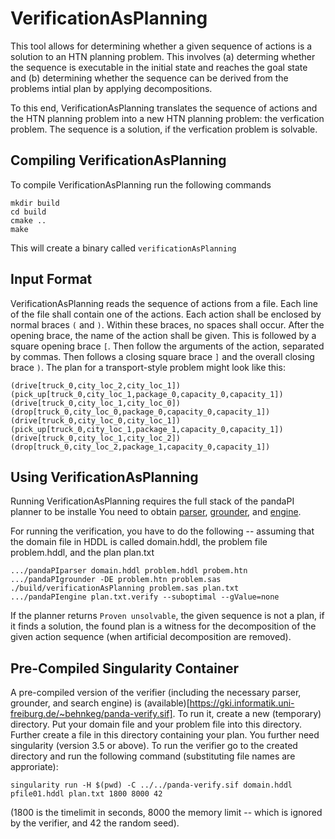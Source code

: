 # VerificationAsPlanning
This tool allows for determining whether a given sequence of actions is a solution to an HTN planning problem.
This involves (a) determing whether the sequence is executable in the initial state and reaches the goal state and (b) determining whether the sequence can be derived from the problems intial plan by applying decompositions.


To this end, VerificationAsPlanning translates the sequence of actions and the HTN planning problem into a new HTN planning problem: the verfication problem.
The sequence is a solution, if the verfication problem is solvable.

## Compiling VerificationAsPlanning
To compile VerificationAsPlanning run the following commands

```
mkdir build
cd build
cmake ..
make
```

This will create a binary called `verificationAsPlanning`

## Input Format
VerificationAsPlanning reads the sequence of actions from a file.
Each line of the file shall contain one of the actions.
Each action shall be enclosed by normal braces `(` and `)`.
Within these braces, no spaces shall occur.
After the opening brace, the name of the action shall be given.
This is followed by a square opening brace `[`.
Then follow the arguments of the action, separated by commas.
Then follows a closing square brace `]` and the overall closing brace `)`.
The plan for a transport-style problem might look like this:

```
(drive[truck_0,city_loc_2,city_loc_1])
(pick_up[truck_0,city_loc_1,package_0,capacity_0,capacity_1])
(drive[truck_0,city_loc_1,city_loc_0])
(drop[truck_0,city_loc_0,package_0,capacity_0,capacity_1])
(drive[truck_0,city_loc_0,city_loc_1])
(pick_up[truck_0,city_loc_1,package_1,capacity_0,capacity_1])
(drive[truck_0,city_loc_1,city_loc_2])
(drop[truck_0,city_loc_2,package_1,capacity_0,capacity_1])
```

## Using VerificationAsPlanning
Running VerificationAsPlanning requires the full stack of the pandaPI planner to be installe
You need to obtain [parser](https://github.com/panda-planner-dev/pandaPIparser), [grounder](https://github.com/panda-planner-dev/pandaPIgrounder), and [engine](https://github.com/panda-planner-dev/pandaPIengine).

For running the verification, you have to do the following -- assuming that the domain file in HDDL is called domain.hddl, the problem file problem.hddl, and the plan plan.txt

```
.../pandaPIparser domain.hddl problem.hddl probem.htn
.../pandaPIgrounder -DE problem.htn problem.sas
./build/verificationAsPlanning problem.sas plan.txt
.../pandaPIengine plan.txt.verify --suboptimal --gValue=none
```

If the planner returns `Proven unsolvable`, the given sequence is not a plan, if it finds a solution, the found plan is a witness for the decomposition of the given action sequence (when artificial decomposition are removed).


## Pre-Compiled Singularity Container
A pre-compiled version of the verifier (including the necessary parser, grounder, and search engine) is (available)[https://gki.informatik.uni-freiburg.de/~behnkeg/panda-verify.sif].
To run it, create a new (temporary) directory.
Put your domain file and your problem file into this directory.
Further create a file in this directory containing your plan.
You further need singularity (version 3.5 or above).
To run the verifier go to the created directory and run the following command (substituting file names are approriate):

```
singularity run -H $(pwd) -C ../../panda-verify.sif domain.hddl pfile01.hddl plan.txt 1800 8000 42
```

(1800 is the timelimit in seconds, 8000 the memory limit -- which is ignored by the verifier, and 42 the random seed).
